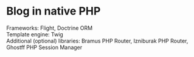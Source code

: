 # Blog in native PHP
Frameworks: Flight, Doctrine ORM\
Template engine: Twig\
Additional (optional) libraries: Bramus PHP Router, Izniburak PHP Router, Ghostff PHP Session Manager
